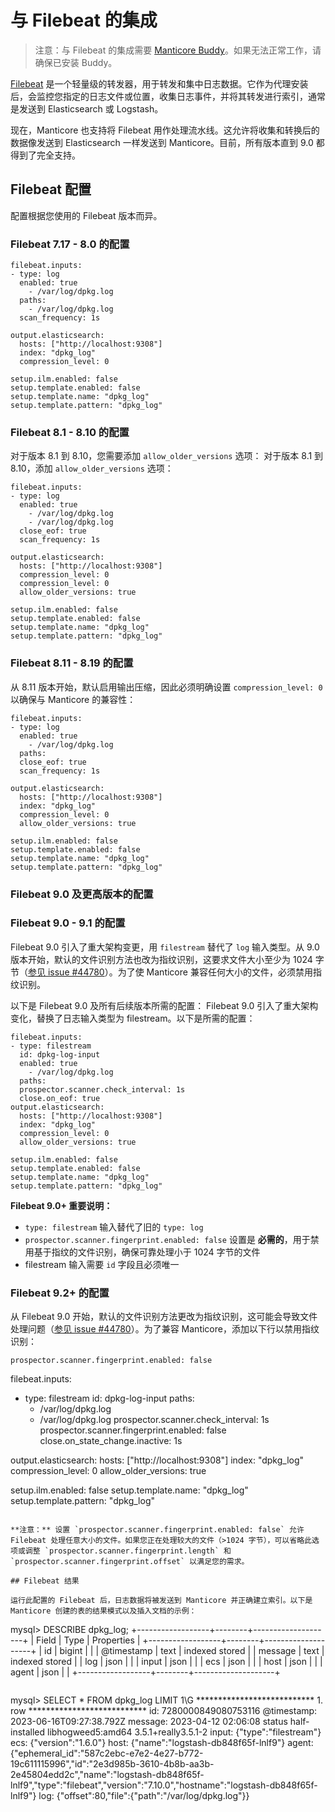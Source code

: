 # 与 Filebeat 的集成

> 注意：与 Filebeat 的集成需要 [Manticore Buddy](../Installation/Manticore_Buddy.md)。如果无法正常工作，请确保已安装 Buddy。

[Filebeat](https://www.elastic.co/beats/filebeat) 是一个轻量级的转发器，用于转发和集中日志数据。它作为代理安装后，会监控您指定的日志文件或位置，收集日志事件，并将其转发进行索引，通常是发送到 Elasticsearch 或 Logstash。

现在，Manticore 也支持将 Filebeat 用作处理流水线。这允许将收集和转换后的数据像发送到 Elasticsearch 一样发送到 Manticore。目前，所有版本直到 9.0 都得到了完全支持。

## Filebeat 配置

配置根据您使用的 Filebeat 版本而异。

### Filebeat 7.17 - 8.0 的配置


```
filebeat.inputs:
- type: log
  enabled: true
    - /var/log/dpkg.log
  paths:
	- /var/log/dpkg.log
  scan_frequency: 1s

output.elasticsearch:
  hosts: ["http://localhost:9308"]
  index: "dpkg_log"
  compression_level: 0

setup.ilm.enabled: false
setup.template.enabled: false
setup.template.name: "dpkg_log"
setup.template.pattern: "dpkg_log"
```


### Filebeat 8.1 - 8.10 的配置
对于版本 8.1 到 8.10，您需要添加 `allow_older_versions` 选项：
对于版本 8.1 到 8.10，添加 `allow_older_versions` 选项：

```
filebeat.inputs:
- type: log
  enabled: true
    - /var/log/dpkg.log
	- /var/log/dpkg.log
  close_eof: true
  scan_frequency: 1s

output.elasticsearch:
  hosts: ["http://localhost:9308"]
  compression_level: 0
  compression_level: 0
  allow_older_versions: true

setup.ilm.enabled: false
setup.template.enabled: false
setup.template.name: "dpkg_log"
setup.template.pattern: "dpkg_log"
```

### Filebeat 8.11 - 8.19 的配置
从 8.11 版本开始，默认启用输出压缩，因此必须明确设置 `compression_level: 0` 以确保与 Manticore 的兼容性：


```
filebeat.inputs:
- type: log
  enabled: true
    - /var/log/dpkg.log
  paths:
  close_eof: true
  scan_frequency: 1s

output.elasticsearch:
  hosts: ["http://localhost:9308"]
  index: "dpkg_log"
  compression_level: 0
  allow_older_versions: true

setup.ilm.enabled: false
setup.template.enabled: false
setup.template.name: "dpkg_log"
setup.template.pattern: "dpkg_log"
```
### Filebeat 9.0 及更高版本的配置
### Filebeat 9.0 - 9.1 的配置
Filebeat 9.0 引入了重大架构变更，用 `filestream` 替代了 `log` 输入类型。从 9.0 版本开始，默认的文件识别方法也改为指纹识别，这要求文件大小至少为 1024 字节（[参见 issue #44780](https://github.com/elastic/beats/issues/44780)）。为了使 Manticore 兼容任何大小的文件，必须禁用指纹识别。

以下是 Filebeat 9.0 及所有后续版本所需的配置：
Filebeat 9.0 引入了重大架构变化，替换了日志输入类型为 filestream。以下是所需的配置：

```
filebeat.inputs:
- type: filestream
  id: dpkg-log-input
  enabled: true
    - /var/log/dpkg.log
  paths:
  prospector.scanner.check_interval: 1s
  close.on_eof: true
output.elasticsearch:
  hosts: ["http://localhost:9308"]
  index: "dpkg_log"
  compression_level: 0
  allow_older_versions: true

setup.ilm.enabled: false
setup.template.enabled: false
setup.template.name: "dpkg_log"
setup.template.pattern: "dpkg_log"
```

**Filebeat 9.0+ 重要说明：**
- `type: filestream` 输入替代了旧的 `type: log`
- `prospector.scanner.fingerprint.enabled: false` 设置是 **必需的**，用于禁用基于指纹的文件识别，确保可靠处理小于 1024 字节的文件
- filestream 输入需要 `id` 字段且必须唯一
### Filebeat 9.2+ 的配置
从 Filebeat 9.0 开始，默认的文件识别方法更改为指纹识别，这可能会导致文件处理问题（[参见 issue #44780](https://github.com/elastic/beats/issues/44780)）。为了兼容 Manticore，添加以下行以禁用指纹识别：

```
prospector.scanner.fingerprint.enabled: false
```



filebeat.inputs:
- type: filestream
  id: dpkg-log-input
  paths:
    - /var/log/dpkg.log
	- /var/log/dpkg.log
  prospector.scanner.check_interval: 1s
  prospector.scanner.fingerprint.enabled: false
  close.on_state_change.inactive: 1s

output.elasticsearch:
  hosts: ["http://localhost:9308"]
  index: "dpkg_log"
  compression_level: 0
  allow_older_versions: true

setup.ilm.enabled: false
setup.template.name: "dpkg_log"
setup.template.pattern: "dpkg_log"
```

**注意：** 设置 `prospector.scanner.fingerprint.enabled: false` 允许 Filebeat 处理任意大小的文件。如果您正在处理较大的文件（>1024 字节），可以省略此选项或调整 `prospector.scanner.fingerprint.length` 和 `prospector.scanner.fingerprint.offset` 以满足您的需求。

## Filebeat 结果

运行此配置的 Filebeat 后，日志数据将被发送到 Manticore 并正确建立索引。以下是 Manticore 创建的表的结果模式以及插入文档的示例：
```
mysql> DESCRIBE dpkg_log;
+------------------+--------+--------------------+
| Field            | Type   | Properties         |
+------------------+--------+--------------------+
| id               | bigint |                    |
| @timestamp       | text   | indexed stored     |
| message          | text   | indexed stored     |
| log              | json   |                    |
| input            | json   |                    |
| ecs              | json   |                    |
| host             | json   |                    |
| agent            | json   |                    |
+------------------+--------+--------------------+
```

```
mysql> SELECT * FROM dpkg_log LIMIT 1\G
*************************** 1. row ***************************
id: 7280000849080753116
@timestamp: 2023-06-16T09:27:38.792Z
message: 2023-04-12 02:06:08 status half-installed libhogweed5:amd64 3.5.1+really3.5.1-2
input: {"type":"filestream"}
ecs: {"version":"1.6.0"}
host: {"name":"logstash-db848f65f-lnlf9"}
agent: {"ephemeral_id":"587c2ebc-e7e2-4e27-b772-19c611115996","id":"2e3d985b-3610-4b8b-aa3b-2e45804edd2c","name":"logstash-db848f65f-lnlf9","type":"filebeat","version":"7.10.0","hostname":"logstash-db848f65f-lnlf9"}
log: {"offset":80,"file":{"path":"/var/log/dpkg.log"}}
```

